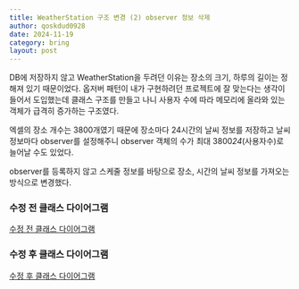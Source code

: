 ```yaml
---
title: WeatherStation 구조 변경 (2) observer 정보 삭제
author: qoskdud0928
date: 2024-11-19
category: bring
layout: post
---
```


DB에 저장하지 않고 WeatherStation을 두려던 이유는 장소의 크기, 하루의 길이는 정해져 있기 때문이었다.
옵저버 패턴이 내가 구현하려던 프로젝트에 잘 맞는다는 생각이 들어서 도입했는데 
클래스 구조를 만들고 나니 사용자 수에 따라 메모리에 올라와 있는 객체가 급격히 증가하는 구조였다. 

엑셀의 장소 개수는 3800개였기 때문에 장소마다 24시간의 날씨 정보를 저장하고 
날씨 정보마다 observer를 설정해주니 observer 객체의 수가 최대 3800*24*(사용자수)로 늘어날 수도 있었다.

observer를 등록하지 않고 스케줄 정보를 바탕으로 장소, 시간의 날씨 정보를 가져오는 방식으로 변경했다.

### 수정 전 클래스 다이어그램

[수정 전 클래스 다이어그램](/assets/post-img/ver02-3_UML.jpg)

### 수정 후 클래스 다이어그램

[수정 후 클래스 다이어그램](/assets/post-img/ver02-4_UML.jpg)

